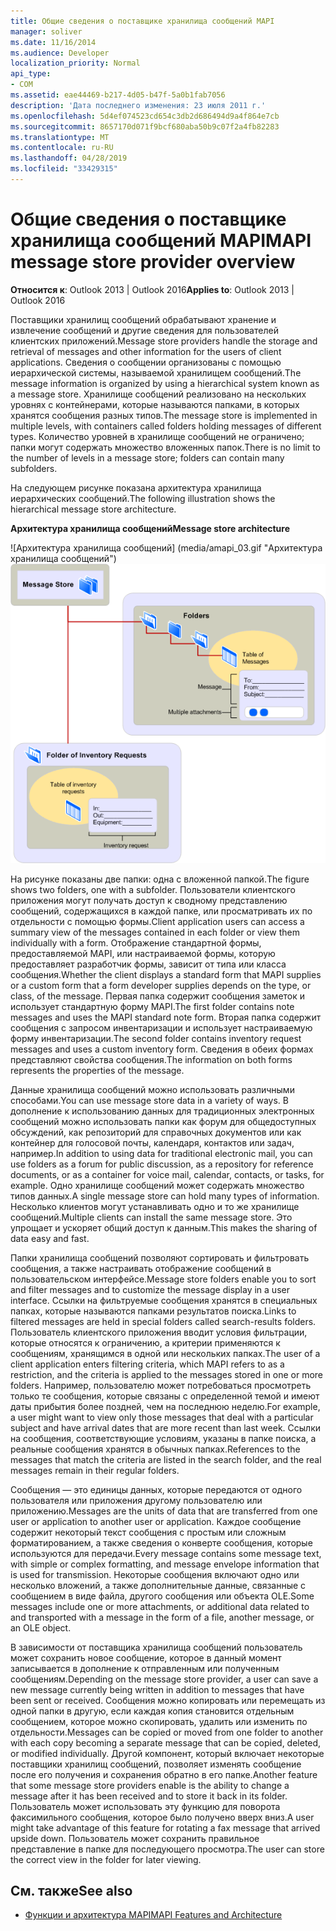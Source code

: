 ```yaml
---
title: Общие сведения о поставщике хранилища сообщений MAPI
manager: soliver
ms.date: 11/16/2014
ms.audience: Developer
localization_priority: Normal
api_type:
- COM
ms.assetid: eae44469-b217-4d05-b47f-5a0b1fab7056
description: 'Дата последнего изменения: 23 июля 2011 г.'
ms.openlocfilehash: 5d4ef074523cd654c3db2d686494d9a4f864e7cb
ms.sourcegitcommit: 8657170d071f9bcf680aba50b9c07f2a4fb82283
ms.translationtype: MT
ms.contentlocale: ru-RU
ms.lasthandoff: 04/28/2019
ms.locfileid: "33429315"
---
```

# <a name="mapi-message-store-provider-overview"></a><span data-ttu-id="1c8f2-103">Общие сведения о поставщике хранилища сообщений MAPI</span><span class="sxs-lookup"><span data-stu-id="1c8f2-103">MAPI message store provider overview</span></span>
  
<span data-ttu-id="1c8f2-104">**Относится к**: Outlook 2013 | Outlook 2016</span><span class="sxs-lookup"><span data-stu-id="1c8f2-104">**Applies to**: Outlook 2013 | Outlook 2016</span></span> 
  
<span data-ttu-id="1c8f2-105">Поставщики хранилищ сообщений обрабатывают хранение и извлечение сообщений и другие сведения для пользователей клиентских приложений.</span><span class="sxs-lookup"><span data-stu-id="1c8f2-105">Message store providers handle the storage and retrieval of messages and other information for the users of client applications.</span></span> <span data-ttu-id="1c8f2-106">Сведения о сообщении организованы с помощью иерархической системы, называемой хранилищем сообщений.</span><span class="sxs-lookup"><span data-stu-id="1c8f2-106">The message information is organized by using a hierarchical system known as a message store.</span></span> <span data-ttu-id="1c8f2-107">Хранилище сообщений реализовано на нескольких уровнях с контейнерами, которые называются папками, в которых хранятся сообщения разных типов.</span><span class="sxs-lookup"><span data-stu-id="1c8f2-107">The message store is implemented in multiple levels, with containers called folders holding messages of different types.</span></span> <span data-ttu-id="1c8f2-108">Количество уровней в хранилище сообщений не ограничено; папки могут содержать множество вложенных папок.</span><span class="sxs-lookup"><span data-stu-id="1c8f2-108">There is no limit to the number of levels in a message store; folders can contain many subfolders.</span></span> 
  
<span data-ttu-id="1c8f2-109">На следующем рисунке показана архитектура хранилища иерархических сообщений.</span><span class="sxs-lookup"><span data-stu-id="1c8f2-109">The following illustration shows the hierarchical message store architecture.</span></span>
  
<span data-ttu-id="1c8f2-110">**Архитектура хранилища сообщений**</span><span class="sxs-lookup"><span data-stu-id="1c8f2-110">**Message store architecture**</span></span>
  
<span data-ttu-id="1c8f2-111">![Архитектура хранилища сообщений] (media/amapi_03.gif "Архитектура хранилища сообщений")</span><span class="sxs-lookup"><span data-stu-id="1c8f2-111">![Message store architecture](media/amapi_03.gif "Message store architecture")</span></span>
  
<span data-ttu-id="1c8f2-112">На рисунке показаны две папки: одна с вложенной папкой.</span><span class="sxs-lookup"><span data-stu-id="1c8f2-112">The figure shows two folders, one with a subfolder.</span></span> <span data-ttu-id="1c8f2-113">Пользователи клиентского приложения могут получать доступ к сводному представлению сообщений, содержащихся в каждой папке, или просматривать их по отдельности с помощью формы.</span><span class="sxs-lookup"><span data-stu-id="1c8f2-113">Client application users can access a summary view of the messages contained in each folder or view them individually with a form.</span></span> <span data-ttu-id="1c8f2-114">Отображение стандартной формы, предоставляемой MAPI, или настраиваемой формы, которую предоставляет разработчик формы, зависит от типа или класса сообщения.</span><span class="sxs-lookup"><span data-stu-id="1c8f2-114">Whether the client displays a standard form that MAPI supplies or a custom form that a form developer supplies depends on the type, or class, of the message.</span></span> <span data-ttu-id="1c8f2-115">Первая папка содержит сообщения заметок и использует стандартную форму MAPI.</span><span class="sxs-lookup"><span data-stu-id="1c8f2-115">The first folder contains note messages and uses the MAPI standard note form.</span></span> <span data-ttu-id="1c8f2-116">Вторая папка содержит сообщения с запросом инвентаризации и использует настраиваемую форму инвентаризации.</span><span class="sxs-lookup"><span data-stu-id="1c8f2-116">The second folder contains inventory request messages and uses a custom inventory form.</span></span> <span data-ttu-id="1c8f2-117">Сведения в обеих формах представляют свойства сообщения.</span><span class="sxs-lookup"><span data-stu-id="1c8f2-117">The information on both forms represents the properties of the message.</span></span>
  
<span data-ttu-id="1c8f2-118">Данные хранилища сообщений можно использовать различными способами.</span><span class="sxs-lookup"><span data-stu-id="1c8f2-118">You can use message store data in a variety of ways.</span></span> <span data-ttu-id="1c8f2-119">В дополнение к использованию данных для традиционных электронных сообщений можно использовать папки как форум для общедоступных обсуждений, как репозиторий для справочных документов или как контейнер для голосовой почты, календаря, контактов или задач, например.</span><span class="sxs-lookup"><span data-stu-id="1c8f2-119">In addition to using data for traditional electronic mail, you can use folders as a forum for public discussion, as a repository for reference documents, or as a container for voice mail, calendar, contacts, or tasks, for example.</span></span> <span data-ttu-id="1c8f2-120">Одно хранилище сообщений может содержать множество типов данных.</span><span class="sxs-lookup"><span data-stu-id="1c8f2-120">A single message store can hold many types of information.</span></span> <span data-ttu-id="1c8f2-121">Несколько клиентов могут устанавливать одно и то же хранилище сообщений.</span><span class="sxs-lookup"><span data-stu-id="1c8f2-121">Multiple clients can install the same message store.</span></span> <span data-ttu-id="1c8f2-122">Это упрощает и ускоряет общий доступ к данным.</span><span class="sxs-lookup"><span data-stu-id="1c8f2-122">This makes the sharing of data easy and fast.</span></span> 
  
<span data-ttu-id="1c8f2-123">Папки хранилища сообщений позволяют сортировать и фильтровать сообщения, а также настраивать отображение сообщений в пользовательском интерфейсе.</span><span class="sxs-lookup"><span data-stu-id="1c8f2-123">Message store folders enable you to sort and filter messages and to customize the message display in a user interface.</span></span> <span data-ttu-id="1c8f2-124">Ссылки на фильтруемые сообщения хранятся в специальных папках, которые называются папками результатов поиска.</span><span class="sxs-lookup"><span data-stu-id="1c8f2-124">Links to filtered messages are held in special folders called search-results folders.</span></span> <span data-ttu-id="1c8f2-125">Пользователь клиентского приложения вводит условия фильтрации, которые относятся к ограничению, а критерии применяются к сообщениям, хранящимся в одной или нескольких папках.</span><span class="sxs-lookup"><span data-stu-id="1c8f2-125">The user of a client application enters filtering criteria, which MAPI refers to as a restriction, and the criteria is applied to the messages stored in one or more folders.</span></span> <span data-ttu-id="1c8f2-126">Например, пользователю может потребоваться просмотреть только те сообщения, которые связаны с определенной темой и имеют даты прибытия более поздней, чем на последнюю неделю.</span><span class="sxs-lookup"><span data-stu-id="1c8f2-126">For example, a user might want to view only those messages that deal with a particular subject and have arrival dates that are more recent than last week.</span></span> <span data-ttu-id="1c8f2-127">Ссылки на сообщения, соответствующие условиям, указаны в папке поиска, а реальные сообщения хранятся в обычных папках.</span><span class="sxs-lookup"><span data-stu-id="1c8f2-127">References to the messages that match the criteria are listed in the search folder, and the real messages remain in their regular folders.</span></span>
  
<span data-ttu-id="1c8f2-128">Сообщения — это единицы данных, которые передаются от одного пользователя или приложения другому пользователю или приложению.</span><span class="sxs-lookup"><span data-stu-id="1c8f2-128">Messages are the units of data that are transferred from one user or application to another user or application.</span></span> <span data-ttu-id="1c8f2-129">Каждое сообщение содержит некоторый текст сообщения с простым или сложным форматированием, а также сведения о конверте сообщения, которые используются для передачи.</span><span class="sxs-lookup"><span data-stu-id="1c8f2-129">Every message contains some message text, with simple or complex formatting, and message envelope information that is used for transmission.</span></span> <span data-ttu-id="1c8f2-130">Некоторые сообщения включают одно или несколько вложений, а также дополнительные данные, связанные с сообщением в виде файла, другого сообщения или объекта OLE.</span><span class="sxs-lookup"><span data-stu-id="1c8f2-130">Some messages include one or more attachments, or additional data related to and transported with a message in the form of a file, another message, or an OLE object.</span></span> 
  
<span data-ttu-id="1c8f2-131">В зависимости от поставщика хранилища сообщений пользователь может сохранить новое сообщение, которое в данный момент записывается в дополнение к отправленным или полученным сообщениям.</span><span class="sxs-lookup"><span data-stu-id="1c8f2-131">Depending on the message store provider, a user can save a new message currently being written in addition to messages that have been sent or received.</span></span> <span data-ttu-id="1c8f2-132">Сообщения можно копировать или перемещать из одной папки в другую, если каждая копия становится отдельным сообщением, которое можно скопировать, удалить или изменить по отдельности.</span><span class="sxs-lookup"><span data-stu-id="1c8f2-132">Messages can be copied or moved from one folder to another with each copy becoming a separate message that can be copied, deleted, or modified individually.</span></span> <span data-ttu-id="1c8f2-133">Другой компонент, который включает некоторые поставщики хранилищ сообщений, позволяет изменять сообщение после его получения и сохранения обратно в его папке.</span><span class="sxs-lookup"><span data-stu-id="1c8f2-133">Another feature that some message store providers enable is the ability to change a message after it has been received and to store it back in its folder.</span></span> <span data-ttu-id="1c8f2-134">Пользователь может использовать эту функцию для поворота факсимильного сообщения, которое было получено вверх вниз.</span><span class="sxs-lookup"><span data-stu-id="1c8f2-134">A user might take advantage of this feature for rotating a fax message that arrived upside down.</span></span> <span data-ttu-id="1c8f2-135">Пользователь может сохранить правильное представление в папке для последующего просмотра.</span><span class="sxs-lookup"><span data-stu-id="1c8f2-135">The user can store the correct view in the folder for later viewing.</span></span> 
  
## <a name="see-also"></a><span data-ttu-id="1c8f2-136">См. также</span><span class="sxs-lookup"><span data-stu-id="1c8f2-136">See also</span></span>

- [<span data-ttu-id="1c8f2-137">Функции и архитектура MAPI</span><span class="sxs-lookup"><span data-stu-id="1c8f2-137">MAPI Features and Architecture</span></span>](mapi-features-and-architecture.md)

